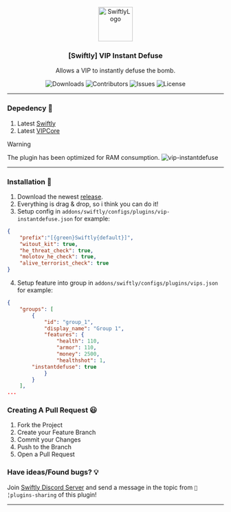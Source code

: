 
<p align="center">
  <a href="https://github.com/swiftly-solution/vip-core">
    <img src="https://cdn.swiftlycs2.net/swiftly-logo.png" alt="SwiftlyLogo" width="80" height="80">
  </a>

  <h3 align="center">[Swiftly] VIP Instant Defuse</h3>

  <p align="center">
    Allows a VIP to instantly defuse the bomb.
    <br/>
  </p>
</p>

<p align="center">
  <img src="https://img.shields.io/github/downloads/m3ntorsky/vip-instantdefuse/total" alt="Downloads"> 
  <img src="https://img.shields.io/github/contributors/m3ntorsky/vip-instantdefuse?color=dark-green" alt="Contributors">
  <img src="https://img.shields.io/github/issues/m3ntorsky/vip-instantdefuse" alt="Issues">
  <img src="https://img.shields.io/github/license/m3ntorsky/vip-instantdefuse" alt="License">
</p>

---
### Depedency 👀

1. Latest [Swiftly](https://github.com/swiftly-solution/vip-core/releases)
2. Latest [VIPCore](https://github.com/swiftly-solution/vip-core/releases)

> [!WARNING]
> The plugin has been optimized for RAM consumption.
![vip-instantdefuse](https://github.com/user-attachments/assets/47e66564-4de2-4703-b0d3-7a3de174128c)


---
### Installation 👀

1. Download the newest [release](https://github.com/m3ntorsky/vip-instantdefuse/releases).
2. Everything is drag & drop, so i think you can do it!
3. Setup config in `addons/swiftly/configs/plugins/vip-instantdefuse.json` for example:
```json
{
    "prefix":"[{green}Swiftly{default}]",
    "witout_kit": true,
    "he_threat_check": true,
    "molotov_he_check": true,
    "alive_terrorist_check": true
}
```
4. Setup feature into group in `addons/swiftly/configs/plugins/vips.json` for example:
```json
{
    "groups": [
        {
            "id": "group_1",
            "display_name": "Group 1",
            "features": {
                "health": 110,
                "armor": 110,
                "money": 2500,
                "healthshot": 1,
		"instantdefuse": true
            }
        }
    ],
...
```

### Creating A Pull Request 😃

1. Fork the Project
2. Create your Feature Branch
3. Commit your Changes
4. Push to the Branch
5. Open a Pull Request

### Have ideas/Found bugs? 💡
Join [Swiftly Discord Server](https://swiftlycs2.net/discord) and send a message in the topic from `📕╎plugins-sharing` of this plugin!

---

